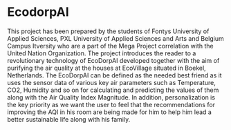 # EcodorpAI

This project has been prepared by the students of Fontys University of Applied Sciences, PXL University of Applied Sciences and Arts and Belgium Campus Itversity who are a part of the Mega Project correlation with the United Nation Organization. The project introduces the reader to a revolutionary technology of EcoDorpAI developed together with the aim of purifying the air quality at the houses at EcoVillage situated in Boekel, Netherlands.
The EcoDorpAI can be defined as the needed best friend as it uses the sensor data of various key air parameters such as Temperature, CO2, Humidity and so on for calculating and predicting the values of them along with the Air Quality Index Magnitude. In addition, personalization is the key priority as we want the user to feel that the recommendations for improving the AQI in his room are being made for him to help him lead a better sustainable life along with his family.
